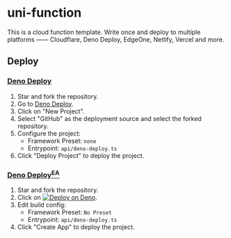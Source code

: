 # uni-function

This is a cloud function template. Write once and deploy to multiple platforms —— Cloudflare, Deno Deploy, EdgeOne, Netlify, Vercel and more.

## Deploy

### [Deno Deploy](https://dash.deno.com/)

1. Star and fork the repository.
2. Go to [Deno Deploy](https://dash.deno.com/).
3. Click on "New Project".
4. Select "GitHub" as the deployment source and select the forked repository.
5. Configure the project:
   - Framework Preset: `none`
   - Entrypoint: `api/deno-deploy.ts`
6. Click "Deploy Project" to deploy the project.

### [Deno Deploy<sup>EA</sup>](https://console.deno.com/)

1. Star and fork the repository.
2. Click on [![Deploy on Deno](https://deno.com/button)](https://console.deno.com/new?clone=https%3A%2F%2Fgithub.com%2Fmzl980425%2Funi-function).
3. Edit build config:
   - Framework Preset: `No Preset`
   - Entrypoint: `api/deno-deploy.ts`
4. Click "Create App" to deploy the project.
